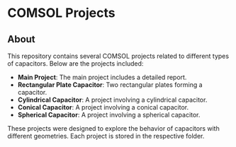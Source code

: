 # COMSOL Projects

## About

This repository contains several COMSOL projects related to different types of capacitors. Below are the projects included:

- **Main Project**: The main project includes a detailed report.
- **Rectangular Plate Capacitor**: Two rectangular plates forming a capacitor.
- **Cylindrical Capacitor**: A project involving a cylindrical capacitor.
- **Conical Capacitor**: A project involving a conical capacitor.
- **Spherical Capacitor**: A project involving a spherical capacitor.

These projects were designed to explore the behavior of capacitors with different geometries. Each project is stored in the respective folder.
